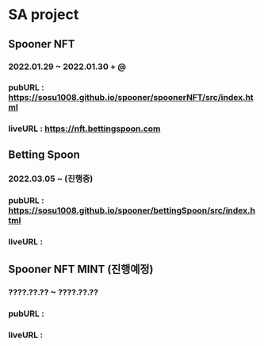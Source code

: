 # SA project

## Spooner NFT
### 2022.01.29 ~ 2022.01.30 + @
### pubURL : https://sosu1008.github.io/spooner/spoonerNFT/src/index.html
### liveURL : https://nft.bettingspoon.com

## Betting Spoon
### 2022.03.05 ~ (진행중)
### pubURL : https://sosu1008.github.io/spooner/bettingSpoon/src/index.html
### liveURL : 

## Spooner NFT MINT (진행예정)
### ????.??.?? ~ ????.??.??
### pubURL : 
### liveURL : 